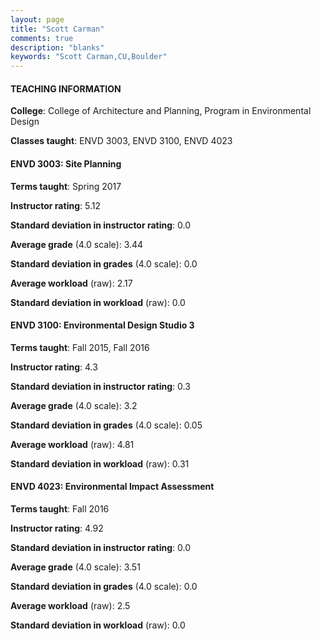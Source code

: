 ```yaml
---
layout: page
title: "Scott Carman" 
comments: true
description: "blanks"
keywords: "Scott Carman,CU,Boulder"
---
```

<head>
<script src="https://ajax.googleapis.com/ajax/libs/jquery/2.1.3/jquery.min.js"></script>
<script src="https://dl.dropboxusercontent.com/s/pc42nxpaw1ea4o9/highcharts.js?dl=0"></script>
<!-- <script src="../assets/js/highcharts.js"></script> -->
<style type="text/css">@font-face {
	font-family: "Bebas Neue";
	src: url(https://www.filehosting.org/file/details/544349/BebasNeue Regular.otf) format("opentype");
	}
	h1.Bebas { 
		font-family: "Bebas Neue", Verdana, Tahoma;
	}
</style>
</head>
	   
#### TEACHING INFORMATION

**College**: College of Architecture and Planning, Program in Environmental Design

**Classes taught**: ENVD 3003, ENVD 3100, ENVD 4023

#### ENVD 3003: Site Planning

**Terms taught**: Spring 2017

**Instructor rating**: 5.12

**Standard deviation in instructor rating**: 0.0

**Average grade** (4.0 scale): 3.44

**Standard deviation in grades** (4.0 scale): 0.0

**Average workload** (raw): 2.17

**Standard deviation in workload** (raw): 0.0

#### ENVD 3100: Environmental Design Studio 3

**Terms taught**: Fall 2015, Fall 2016

**Instructor rating**: 4.3

**Standard deviation in instructor rating**: 0.3

**Average grade** (4.0 scale): 3.2

**Standard deviation in grades** (4.0 scale): 0.05

**Average workload** (raw): 4.81

**Standard deviation in workload** (raw): 0.31

#### ENVD 4023: Environmental Impact Assessment

**Terms taught**: Fall 2016

**Instructor rating**: 4.92

**Standard deviation in instructor rating**: 0.0

**Average grade** (4.0 scale): 3.51

**Standard deviation in grades** (4.0 scale): 0.0

**Average workload** (raw): 2.5

**Standard deviation in workload** (raw): 0.0

